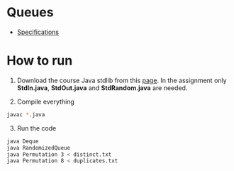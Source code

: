 # Queues

- [Specifications](https://coursera.cs.princeton.edu/algs4/assignments/queues/specification.php)

# How to run

1. Download the course Java stdlib from this [page](https://introcs.cs.princeton.edu/java/stdlib). In the assignment only **StdIn.java**, **StdOut.java** and **StdRandom.java** are needed.

2. Compile everything

```sh
javac *.java
```

3. Run the code

```sh
java Deque
java RandomizedQueue
java Permutation 3 < distinct.txt
java Permutation 8 < duplicates.txt
```
